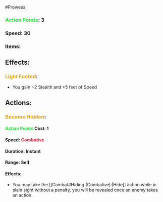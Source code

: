 #Prowess 
### <span style="font-weight:bold;color:rgb(33, 235, 60)">Action Points</span>: 3
### Speed: 30
### Items:
## Effects:
### <span style="font-weight:bold;color:rgb(240, 164, 0)">Light Footed</span>:
- You gain +2 Stealth and +5 feet of Speed
## Actions:
### <span style="font-weight:bold;color:rgb(240, 164, 0)">Become Hidden</span>:

#### <span style="font-weight:bold;color:rgb(33, 235, 60)">Action Points</span> Cost: 1
#### Speed: <span style="font-weight:bold; color:rgb(235, 33, 53)">Combative</span>
#### Duration: Instant
#### Range: Self
#### Effects:
- You may take the [[Combat#Hiding (<span style="font-weight bold; color rgb(235, 33, 53)">Combative</span>):|Hide]] action while in plain sight without a penalty, you will be revealed once an enemy takes an action.

